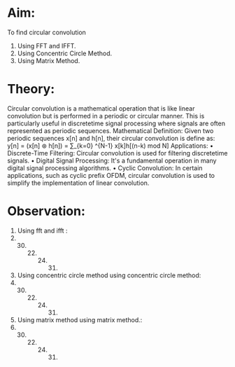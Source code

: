 # Aim:
To find circular convolution
1. Using FFT and IFFT.
2. Using Concentric Circle Method.
3. Using Matrix Method.
# Theory:
Circular convolution is a mathematical operation that is like linear convolution
but is performed in a periodic or circular manner. This is particularly useful in discretetime signal processing where signals are often represented as periodic sequences.
 Mathematical Definition:
 Given two periodic sequences x[n] and h[n], their circular convolution is define as:
 y[n] = (x[n] ⊛ h[n]) = ∑_{k=0} ^{N-1} x[k]h[(n-k) mod N]
 Applications:
• Discrete-Time Filtering: Circular convolution is used for filtering discretetime signals.
• Digital Signal Processing: It's a fundamental operation in many digital signal
processing algorithms.
• Cyclic Convolution: In certain applications, such as cyclic prefix OFDM,
circular convolution is used to simplify the implementation of linear
convolution.
# Observation:
1. Using fft and ifft :
33. 30. 22. 24. 31.
2. Using concentric circle method using concentric circle method:
33. 30. 22. 24. 31.
3. Using matrix method using matrix method.:
33. 30. 22. 24. 31.
